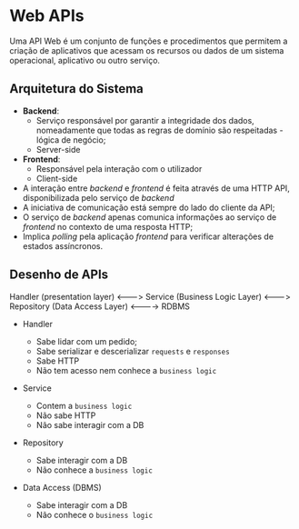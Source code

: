 # Web APIs



Uma API Web é um conjunto de funções e procedimentos que permitem a criação de aplicativos que acessam os recursos ou dados de um sistema operacional, aplicativo ou outro serviço.



## Arquitetura do Sistema



- **Backend**:
  - Serviço responsável  por garantir a integridade dos dados, nomeadamente que todas as regras de domínio são respeitadas - lógica de negócio;
  - Server-side
- **Frontend**:
  - Responsável pela interação com o utilizador
  - Client-side
- A interação entre *backend* e *frontend* é feita através de uma HTTP API, disponibilizada pelo serviço de *backend*
- A iniciativa de comunicação está sempre do lado do cliente da API;
- O serviço de *backend* apenas comunica informações ao serviço de *frontend* no contexto de uma resposta HTTP;
- Implica *polling* pela aplicação *frontend* para verificar alterações de estados assíncronos.

## Desenho de APIs



Handler (presentation layer) <---> Service (Business Logic Layer) <---> Repository (Data Access Layer) <----> RDBMS

- Handler
  - Sabe lidar com um pedido;
  - Sabe serializar e descerializar ```requests``` e ```responses```
  - Sabe HTTP
  - Não tem acesso nem conhece a ```business logic```
- Service
  - Contem a ```business logic```
  - Não sabe HTTP
  - Não sabe interagir com a DB

- Repository
  - Sabe interagir com a DB
  - Não conhece a ```business logic```

- Data Access (DBMS)
  - Sabe interagir com a DB
  - Não conhece o ```business logic```






